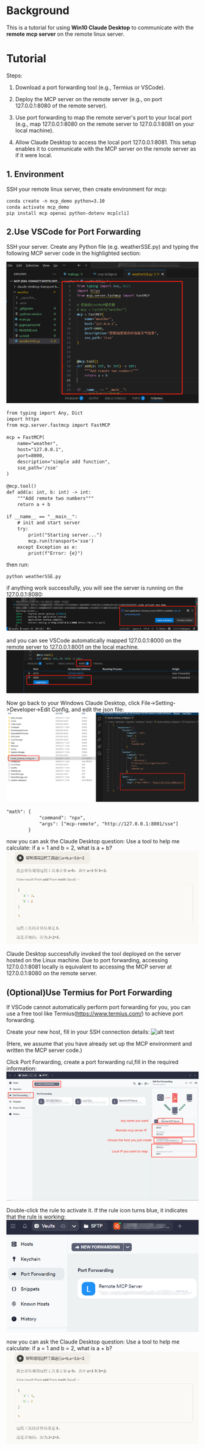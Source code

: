 # Background
This is a tutorial for using **Win10 Claude Desktop** to communicate with the **remote mcp server** on the remote linux server.

# Tutorial
Steps:

1. Download a port forwarding tool (e.g., Termius or VSCode).

2. Deploy the MCP server on the remote server (e.g., on port 127.0.0.1:8080 of the remote server).

3. Use port forwarding to map the remote server's port to your local port (e.g., map 127.0.0.1:8080 on the remote server to 127.0.0.1:8081 on your local machine).

4. Allow Claude Desktop to access the local port 127.0.0.1:8081. This setup enables it to communicate with the MCP server on the remote server as if it were local.

## 1. Environment
SSH your remote linux server, then create environment for mcp:

```
conda create -n mcp_demo python=3.10
conda activate mcp_demo 
pip install mcp openai python-dotenv mcp[cli]
```

## 2.Use VSCode for Port Forwarding
SSH your server. Create any Python file (e.g. weatherSSE.py) and typing the following MCP server code in the highlighted section:

![alt text](Images/image3.png)
```
from typing import Any, Dict
import httpx
from mcp.server.fastmcp import FastMCP

mcp = FastMCP(
    name="weather",
    host="127.0.0.1",
    port=8000,
    description="simple add function",
    sse_path='/sse'
)

@mcp.tool()
def add(a: int, b: int) -> int:
    """Add remote two numbers"""
    return a + b

if __name__ == "__main__":
    # init and start server
    try:
        print("Starting server...")
        mcp.run(transport='sse')
    except Exception as e:
        print(f"Error: {e}")
```

then run:
```
python weatherSSE.py
```

if anything work successfully, you will see the server is running on the 127.0.0.1:8080:
![alt text](Images/image.png)

and you can see VSCode automatically mapped 127.0.0.1:8000 on the remote server to 127.0.0.1:8001 on the local machine.
![alt text](Images/image1.png)

Now go back to your Windows Claude Desktop, click File->Setting->Developer->Edit Config, and edit the json file:
![alt text](Images/image4.png)

```
"math": {
            "command": "npx",
            "args": ["mcp-remote", "http://127.0.0.1:8001/sse"]
        }
```

now you can ask the Claude Desktop question:
Use a tool to help me calculate: if a = 1 and b = 2, what is a + b?
![alt text](Images/image5.png)

Claude Desktop successfully invoked the tool deployed on the server hosted on the Linux machine. Due to port forwarding, accessing 127.0.0.1:8081 locally is equivalent to accessing the MCP server at 127.0.0.1:8080 on the remote server.

## (Optional)Use Termius for Port Forwarding
If VSCode cannot automatically perform port forwarding for you, you can use a free tool like Termius(https://www.termius.com/) to achieve port forwarding.

Create your new host, fill in your SSH connection details:
![alt text](Images/image6.png.png)

(Here, we assume that you have already set up the MCP environment and written the MCP server code.)

Click Port Forwarding, create a port forwarding rul,fill in the required information:
![alt text](Images/Termius.jpg)

Double-click the rule to activate it. If the rule icon turns blue, it indicates that the rule is working:
![alt text](Images/image7.png)

now you can ask the Claude Desktop question:
Use a tool to help me calculate: if a = 1 and b = 2, what is a + b?
![alt text](Images/image5.png)
